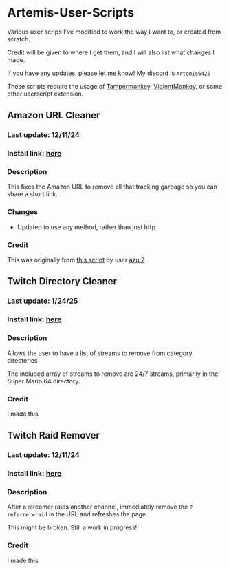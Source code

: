 # Artemis-User-Scripts
Various user scrips I've modified to work the way I want to, or created from scratch.

Credit will be given to where I get them, and I will also list what changes I made.

If you have any updates, please let me know! My discord is `Artemis6425`

These scripts require the usage of [Tampermonkey](https://www.tampermonkey.net/), [ViolentMonkey](https://violentmonkey.github.io/), or some other userscript extension.


## Amazon URL Cleaner
### Last update: 12/11/24
### Install link: [here](https://github.com/Artemis6425/Artemis-User-Scripts/raw/refs/heads/main/scripts/Amazon%20URL%20Cleaner.user.js)
### Description
This fixes the Amazon URL to remove all that tracking garbage so you can share a short link.
### Changes
- Updated to use any method, rather than just http
### Credit
This was originally from [this script](https://greasyfork.org/en/scripts/1162-amazon-url-cleaner) by user [azu 2](https://greasyfork.org/en/users/124-azu-2)


## Twitch Directory Cleaner
### Last update: 1/24/25
### Install link: [here](https://github.com/Artemis6425/Artemis-User-Scripts/raw/refs/heads/main/scripts/Twitch%20Directory%20Cleaner.user.js)
### Description
Allows the user to have a list of streams to remove from category directories

The included array of streams to remove are 24/7 streams, primarily in the Super Mario 64 directory.
### Credit
I made this


## Twitch Raid Remover
### Last update: 12/11/24
### Install link: [here](https://github.com/Artemis6425/Artemis-User-Scripts/raw/refs/heads/main/scripts/Twitch%20Raid%20Remover.user.js)
### Description
After a streamer raids another channel, immediately remove the `?referrer=raid` in the URL and refreshes the page.

This might be broken. Still a work in progress!!
### Credit
I made this